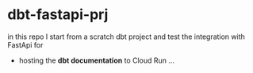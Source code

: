 # dbt-fastapi-prj

in this repo I start from a scratch dbt project and test the integration with FastApi for
  - hosting the **dbt documentation** to Cloud Run
  ...
